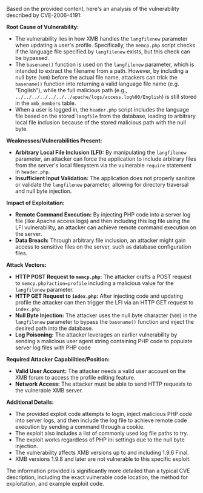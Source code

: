 Based on the provided content, here's an analysis of the vulnerability described by CVE-2006-4191:

**Root Cause of Vulnerability:**

*   The vulnerability lies in how XMB handles the `langfilenew` parameter when updating a user's profile. Specifically, the `memcp.php` script checks if the language file specified by  `langfilenew` exists, but this check can be bypassed.
*   The `basename()` function is used on the `langfilenew` parameter, which is intended to extract the filename from a path. However, by including a null byte (`%00`) before the actual file name, attackers can trick the `basename()` function into returning a valid language file name (e.g. "English"), while the full malicious path (e.g., `../../../../../../../apache/logs/access.log%00/English`) is still stored in the `xmb_members` table.
*   When a user is logged in, the `header.php` script includes the language file based on the stored `langfile` from the database, leading to arbitrary local file inclusion because of the stored malicious path with the null byte.

**Weaknesses/Vulnerabilities Present:**

*   **Arbitrary Local File Inclusion (LFI):** By manipulating the `langfilenew` parameter, an attacker can force the application to include arbitrary files from the server's local filesystem via the vulnerable `require` statement in `header.php`.
*   **Insufficient Input Validation:** The application does not properly sanitize or validate the `langfilenew` parameter, allowing for directory traversal and null byte injection.

**Impact of Exploitation:**

*   **Remote Command Execution:** By injecting PHP code into a server log file (like Apache access logs) and then including this log file using the LFI vulnerability, an attacker can achieve remote command execution on the server.
*   **Data Breach:** Through arbitrary file inclusion, an attacker might gain access to sensitive files on the server, such as database configuration files.

**Attack Vectors:**

*   **HTTP POST Request to `memcp.php`:** The attacker crafts a POST request to `memcp.php?action=profile` including a malicious value for the `langfilenew` parameter.
*   **HTTP GET Request to `index.php`:** After injecting code and updating profile the attacker can then trigger the LFI via an HTTP GET request to `index.php`
*   **Null Byte Injection:** The attacker uses the null byte character (`%00`) in the `langfilenew` parameter to bypass the `basename()` function and inject the desired path into the database.
*   **Log Poisoning:** The attacker leverages an earlier vulnerability by sending a malicious user agent string containing PHP code to populate server log files with PHP code

**Required Attacker Capabilities/Position:**

*   **Valid User Account:** The attacker needs a valid user account on the XMB forum to access the profile editing feature.
*   **Network Access:** The attacker must be able to send HTTP requests to the vulnerable XMB server.

**Additional Details:**

*   The provided exploit code attempts to login, inject malicious PHP code into server logs, and then include the log file to achieve remote code execution by sending a command through a cookie.
*   The exploit also includes a list of commonly used log file paths to try.
*   The exploit works regardless of PHP ini settings due to the null byte injection.
*   The vulnerability affects XMB versions up to and including 1.9.6 Final.
*   XMB versions 1.9.8 and later are not vulnerable to this specific exploit.

The information provided is significantly more detailed than a typical CVE description, including the exact vulnerable code location, the method for exploitation, and example exploit code.